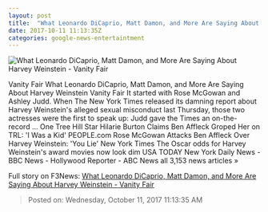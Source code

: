 ```yaml
---
layout: post
title:  "What Leonardo DiCaprio, Matt Damon, and More Are Saying About Harvey Weinstein - Vanity Fair"
date: 2017-10-11 11:13:35Z
categories: google-news-entertaintment
---
```


![What Leonardo DiCaprio, Matt Damon, and More Are Saying About Harvey Weinstein - Vanity Fair](https://media.vanityfair.com/photos/59dd164e93a90567df636159/16:9/w_1200,h_630,c_limit/Weinstein-HWD-Daily.jpg)

Vanity Fair What Leonardo DiCaprio, Matt Damon, and More Are Saying About Harvey Weinstein Vanity Fair It started with Rose McGowan and Ashley Judd. When The New York Times released its damning report about Harvey Weinstein's alleged sexual misconduct last Thursday, those two actresses were the first to speak up: Judd gave the Times an on-the-record ... One Tree Hill Star Hilarie Burton Claims Ben Affleck Groped Her on TRL: 'I Was a Kid' PEOPLE.com Rose McGowan Attacks Ben Affleck Over Harvey Weinstein: 'You Lie' New York Times The Oscar odds for Harvey Weinstein's award movies now look dim USA TODAY New York Daily News - BBC News - Hollywood Reporter - ABC News all 3,153 news articles »


Full story on F3News: [What Leonardo DiCaprio, Matt Damon, and More Are Saying About Harvey Weinstein - Vanity Fair](http://www.f3nws.com/n/KSA4ZC)

> Posted on: Wednesday, October 11, 2017 11:13:35 AM
